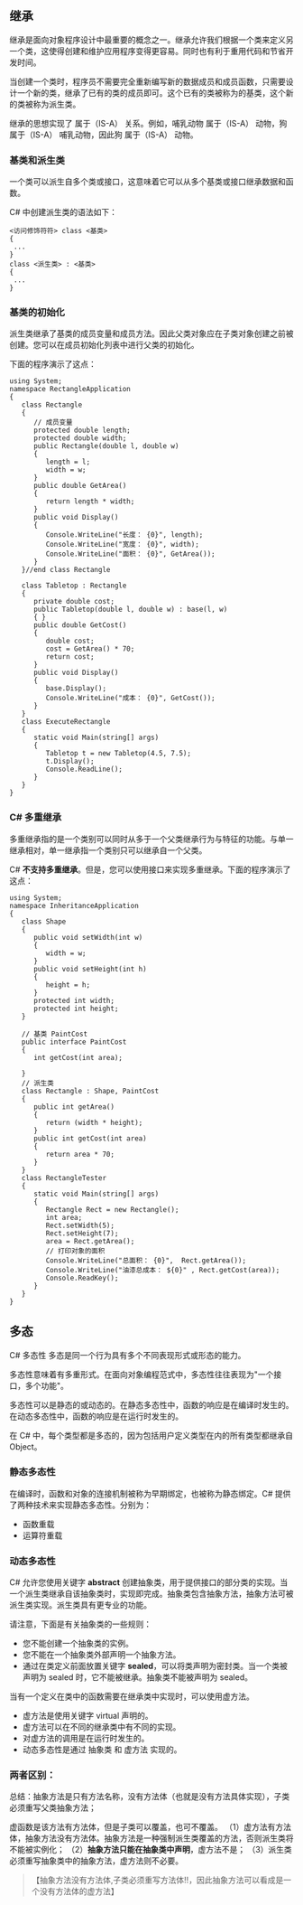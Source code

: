 ## 继承
继承是面向对象程序设计中最重要的概念之一。继承允许我们根据一个类来定义另一个类，这使得创建和维护应用程序变得更容易。同时也有利于重用代码和节省开发时间。

当创建一个类时，程序员不需要完全重新编写新的数据成员和成员函数，只需要设计一个新的类，继承了已有的类的成员即可。这个已有的类被称为的基类，这个新的类被称为派生类。

继承的思想实现了 属于（IS-A） 关系。例如，哺乳动物 属于（IS-A） 动物，狗 属于（IS-A） 哺乳动物，因此狗 属于（IS-A） 动物。

### 基类和派生类
一个类可以派生自多个类或接口，这意味着它可以从多个基类或接口继承数据和函数。

C# 中创建派生类的语法如下：
```
<访问修饰符符> class <基类>
{
 ...
}
class <派生类> : <基类>
{
 ...
}
```

### 基类的初始化
派生类继承了基类的成员变量和成员方法。因此父类对象应在子类对象创建之前被创建。您可以在成员初始化列表中进行父类的初始化。

下面的程序演示了这点：
```
using System;
namespace RectangleApplication
{
   class Rectangle
   {
      // 成员变量
      protected double length;
      protected double width;
      public Rectangle(double l, double w)
      {
         length = l;
         width = w;
      }
      public double GetArea()
      {
         return length * width;
      }
      public void Display()
      {
         Console.WriteLine("长度： {0}", length);
         Console.WriteLine("宽度： {0}", width);
         Console.WriteLine("面积： {0}", GetArea());
      }
   }//end class Rectangle 

   class Tabletop : Rectangle
   {
      private double cost;
      public Tabletop(double l, double w) : base(l, w)
      { }
      public double GetCost()
      {
         double cost;
         cost = GetArea() * 70;
         return cost;
      }
      public void Display()
      {
         base.Display();
         Console.WriteLine("成本： {0}", GetCost());
      }
   }
   class ExecuteRectangle
   {
      static void Main(string[] args)
      {
         Tabletop t = new Tabletop(4.5, 7.5);
         t.Display();
         Console.ReadLine();
      }
   }
}
```

### C# 多重继承
多重继承指的是一个类别可以同时从多于一个父类继承行为与特征的功能。与单一继承相对，单一继承指一个类别只可以继承自一个父类。

C# **不支持多重继承**。但是，您可以使用接口来实现多重继承。下面的程序演示了这点：
```
using System;
namespace InheritanceApplication
{
   class Shape 
   {
      public void setWidth(int w)
      {
         width = w;
      }
      public void setHeight(int h)
      {
         height = h;
      }
      protected int width;
      protected int height;
   }

   // 基类 PaintCost
   public interface PaintCost 
   {
      int getCost(int area);

   }
   // 派生类
   class Rectangle : Shape, PaintCost
   {
      public int getArea()
      {
         return (width * height);
      }
      public int getCost(int area)
      {
         return area * 70;
      }
   }
   class RectangleTester
   {
      static void Main(string[] args)
      {
         Rectangle Rect = new Rectangle();
         int area;
         Rect.setWidth(5);
         Rect.setHeight(7);
         area = Rect.getArea();
         // 打印对象的面积
         Console.WriteLine("总面积： {0}",  Rect.getArea());
         Console.WriteLine("油漆总成本： ${0}" , Rect.getCost(area));
         Console.ReadKey();
      }
   }
}
```

## 多态
C# 多态性
多态是同一个行为具有多个不同表现形式或形态的能力。

多态性意味着有多重形式。在面向对象编程范式中，多态性往往表现为"一个接口，多个功能"。

多态性可以是静态的或动态的。在静态多态性中，函数的响应是在编译时发生的。在动态多态性中，函数的响应是在运行时发生的。

在 C# 中，每个类型都是多态的，因为包括用户定义类型在内的所有类型都继承自 Object。

### 静态多态性
在编译时，函数和对象的连接机制被称为早期绑定，也被称为静态绑定。C# 提供了两种技术来实现静态多态性。分别为：
* 函数重载
* 运算符重载

### 动态多态性
C# 允许您使用关键字 **abstract** 创建抽象类，用于提供接口的部分类的实现。当一个派生类继承自该抽象类时，实现即完成。抽象类包含抽象方法，抽象方法可被派生类实现。派生类具有更专业的功能。

请注意，下面是有关抽象类的一些规则：
* 您不能创建一个抽象类的实例。
* 您不能在一个抽象类外部声明一个抽象方法。
* 通过在类定义前面放置关键字 **sealed**，可以将类声明为密封类。当一个类被声明为 sealed 时，它不能被继承。抽象类不能被声明为 sealed。

当有一个定义在类中的函数需要在继承类中实现时，可以使用虚方法。
* 虚方法是使用关键字 virtual 声明的。
* 虚方法可以在不同的继承类中有不同的实现。
* 对虚方法的调用是在运行时发生的。
* 动态多态性是通过 抽象类 和 虚方法 实现的。

### 两者区别：
总结：抽象方法是只有方法名称，没有方法体（也就是没有方法具体实现），子类必须重写父类抽象方法；

虚函数是该方法有方法体，但是子类可以覆盖，也可不覆盖。
（1）虚方法有方法体，抽象方法没有方法体。抽象方法是一种强制派生类覆盖的方法，否则派生类将不能被实例化；
（2）**抽象方法只能在抽象类中声明**，虚方法不是；
（3）派生类必须重写抽象类中的抽象方法，虚方法则不必要。

> 【抽象方法没有方法体,子类必须重写方法体!!，因此抽象方法可以看成是一个没有方法体的虚方法】

